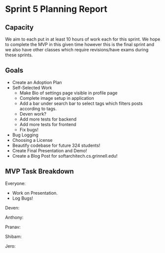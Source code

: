 # Sprint 5 Planning Report

## Capacity
We aim to each put in at least 10 hours of work each for this sprint. We hope to complete the MVP in this given time however this is the final sprint and we also have other classes which require revisions/have exams during these sprints. 

## Goals
- Create an Adoption Plan
- Self-Selected Work
    - Make Bio of settings page visible in profile page
    - Complete image setup in application
    - Add a bar under search bar to select tags which filters posts according to tags. 
    - Deven work?
    - Add more tests for backend
    - Add more tests for frontend
    - Fix bugs!
- Bug Logging
- Choosing a License
- Beautify codebase for future 324 students!
- Create Final Presentation and Demo!
- Create a Blog Post for softarchitech.cs.grinnell.edu!

## MVP Task Breakdown

Everyone:
- Work on Presentation.
- Log Bugs!

Deven: 


Anthony:


Pranav:


Shibam:


Jero:








